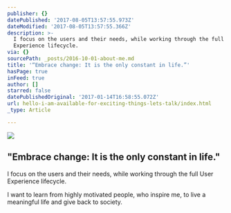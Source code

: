 ```yaml
---
publisher: {}
datePublished: '2017-08-05T13:57:55.973Z'
dateModified: '2017-08-05T13:57:55.366Z'
description: >-
  I focus on the users and their needs, while working through the full User
  Experience lifecycle.
via: {}
sourcePath: _posts/2016-10-01-about-me.md
title: '“Embrace change: It is the only constant in life.”'
hasPage: true
inFeed: true
author: []
starred: false
datePublishedOriginal: '2017-01-14T16:58:55.072Z'
url: hello-i-am-available-for-exciting-things-lets-talk/index.html
_type: Article

---
```

![](https://the-grid-user-content.s3-us-west-2.amazonaws.com/7f1b5246-0d44-4d45-8048-0d6f0833fa5d.gif)

## "Embrace change: It is the only constant in life."

I focus on the users and their needs, while working through the full User Experience lifecycle.

I want to learn from highly motivated people, who inspire me, to live a meaningful life and give back to society.